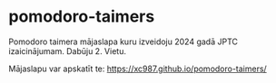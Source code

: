# pomodoro-taimers
Pomodoro taimera mājaslapa kuru izveidoju 2024 gadā JPTC izaicinājumam. Dabūju 2. Vietu.

Mājaslapu var apskatīt te: https://xc987.github.io/pomodoro-taimers/
